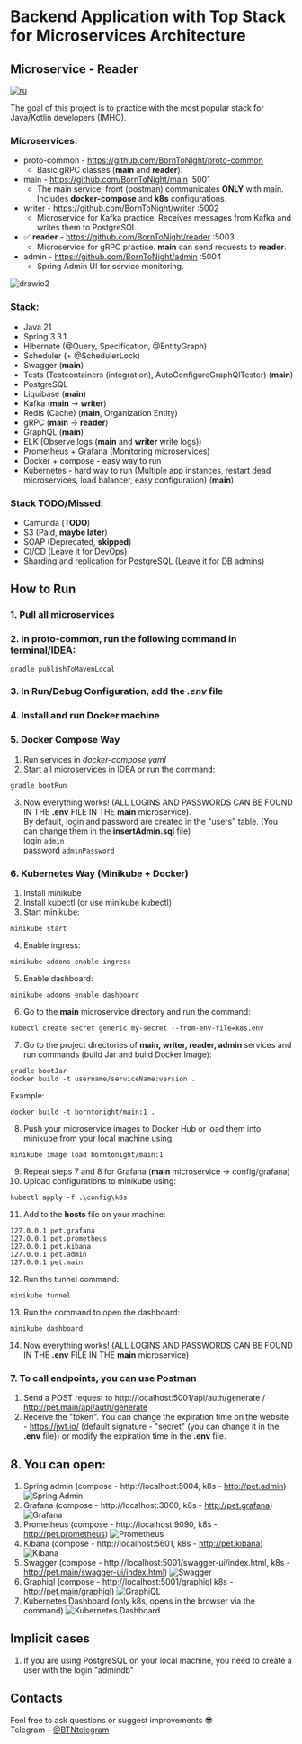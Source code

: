# Backend Application with Top Stack for Microservices Architecture  
## Microservice - Reader  
[![ru](https://img.shields.io/badge/lang-ru-green.svg)](https://github.com/BornToNight/reader/blob/main/README.ru.md)

The goal of this project is to practice with the most popular stack for Java/Kotlin developers (IMHO).

### Microservices:
- proto-common - https://github.com/BornToNight/proto-common  
  - Basic gRPC classes (**main** and **reader**).
- main - https://github.com/BornToNight/main :5001  
  - The main service, front (postman) communicates **ONLY** with main. Includes **docker-compose** and **k8s** configurations.
- writer - https://github.com/BornToNight/writer :5002  
  - Microservice for Kafka practice. Receives messages from Kafka and writes them to PostgreSQL.
- :white_check_mark: **reader** - https://github.com/BornToNight/reader :5003  
  - Microservice for gRPC practice. **main** can send requests to **reader**.
- admin - https://github.com/BornToNight/admin :5004  
  - Spring Admin UI for service monitoring.

![drawio2](https://github.com/user-attachments/assets/cd5bb990-c4b6-4c34-8477-1e75c0c68cf5)

### Stack:
- Java 21
- Spring 3.3.1
- Hibernate (@Query, Specification, @EntityGraph)
- Scheduler (+ @SchedulerLock)
- Swagger (**main**)
- Tests (Testcontainers (integration), AutoConfigureGraphQlTester) (**main**)
- PostgreSQL
- Liquibase (**main**)
- Kafka (**main** -> **writer**)
- Redis (Cache) (**main**, Organization Entity)
- gRPC (**main** -> **reader**)
- GraphQL (**main**)
- ELK (Observe logs (**main** and **writer** write logs))
- Prometheus + Grafana (Monitoring microservices)
- Docker + compose - easy way to run
- Kubernetes - hard way to run (Multiple app instances, restart dead microservices, load balancer, easy configuration) (**main**)

### Stack TODO/Missed:
- Camunda (**TODO**)
- S3 (Paid, **maybe later**)
- SOAP (Deprecated, **skipped**)
- CI/CD (Leave it for DevOps)
- Sharding and replication for PostgreSQL (Leave it for DB admins)

## How to Run

### 1. Pull all microservices

### 2. In **proto-common**, run the following command in terminal/IDEA:

```
gradle publishToMavenLocal
```

### 3. In Run/Debug Configuration, add the *.env* file

### 4. Install and run Docker machine

### 5. **Docker Compose Way**
1. Run services in *docker-compose.yaml*
2. Start all microservices in IDEA or run the command:
```
gradle bootRun
```
3. Now everything works! (ALL LOGINS AND PASSWORDS CAN BE FOUND IN THE **.env** FILE IN THE **main** microservice). <br>
By default, login and password are created in the "users" table. (You can change them in the **insertAdmin.sql** file) <br>
login ```admin``` <br>
password ```adminPassword```

### 6. **Kubernetes Way (Minikube + Docker)**
1. Install minikube
2. Install kubectl (or use minikube kubectl)
3. Start minikube:
```
minikube start
```
4. Enable ingress:
```
minikube addons enable ingress
```
5. Enable dashboard:
```
minikube addons enable dashboard
```
6. Go to the **main** microservice directory and run the command:
```
kubectl create secret generic my-secret --from-env-file=k8s.env
```
7. Go to the project directories of **main, writer, reader, admin** services and run commands (build Jar and build Docker Image):
```
gradle bootJar
docker build -t username/serviceName:version .
```
  Example:
```
docker build -t borntonight/main:1 .
```
8. Push your microservice images to Docker Hub or load them into minikube from your local machine using:
```
minikube image load borntonight/main:1
```
9. Repeat steps 7 and 8 for Grafana (**main** microservice -> config/grafana)
10. Upload configurations to minikube using:
```
kubectl apply -f .\config\k8s
```
11. Add to the **hosts** file on your machine:
```
127.0.0.1 pet.grafana
127.0.0.1 pet.prometheus
127.0.0.1 pet.kibana
127.0.0.1 pet.admin
127.0.0.1 pet.main
```
12. Run the tunnel command:
```
minikube tunnel
```
13. Run the command to open the dashboard:
```
minikube dashboard
```
14. Now everything works! (ALL LOGINS AND PASSWORDS CAN BE FOUND IN THE **.env** FILE IN THE **main** microservice)

### 7. To call endpoints, you can use Postman
1. Send a POST request to http://localhost:5001/api/auth/generate / http://pet.main/api/auth/generate <br>
2. Receive the "token". You can change the expiration time on the website - https://jwt.io/ (default signature - "secret" (you can change it in the **.env** file)) or modify the expiration time in the **.env** file.

## 8. You can open:
1. Spring admin (compose - http://localhost:5004, k8s - http://pet.admin)
![Spring Admin](https://github.com/user-attachments/assets/76484c16-8e40-4ecb-949d-afe950ffb1b6)
2. Grafana (compose - http://localhost:3000, k8s - http://pet.grafana)
![Grafana](https://github.com/user-attachments/assets/f9244000-df7e-4d7b-b29f-710d3de314b4)
3. Prometheus (compose - http://localhost:9090, k8s - http://pet.prometheus)
![Prometheus](https://github.com/user-attachments/assets/5da375cf-1e04-4175-bd46-6fc6be8df889)
4. Kibana (compose - http://localhost:5601, k8s - http://pet.kibana)
![Kibana](https://github.com/user-attachments/assets/0a6d9fc5-4608-439a-a137-35ebe3527a5e)
5. Swagger (compose - http://localhost:5001/swagger-ui/index.html, k8s - http://pet.main/swagger-ui/index.html)
![Swagger](https://github.com/user-attachments/assets/8e8e0fcc-06e3-4aa7-8596-682e95d08707)
6. Graphiql (compose - http://localhost:5001/graphiql k8s - http://pet.main/graphiql)
![GraphiQL](https://github.com/user-attachments/assets/05f56c49-36e8-45a2-85b0-1fd0edbeb3ec)
7. Kubernetes Dashboard (only k8s, opens in the browser via the command)
![Kubernetes Dashboard](https://github.com/user-attachments/assets/201e0933-0f4b-428f-9487-59c691af6061)


## Implicit cases
1. If you are using PostgreSQL on your local machine, you need to create a user with the login "admindb"

## Contacts
Feel free to ask questions or suggest improvements :sunglasses: <br>
Telegram - [@BTNtelegram](https://t.me/BTNtelegram)
